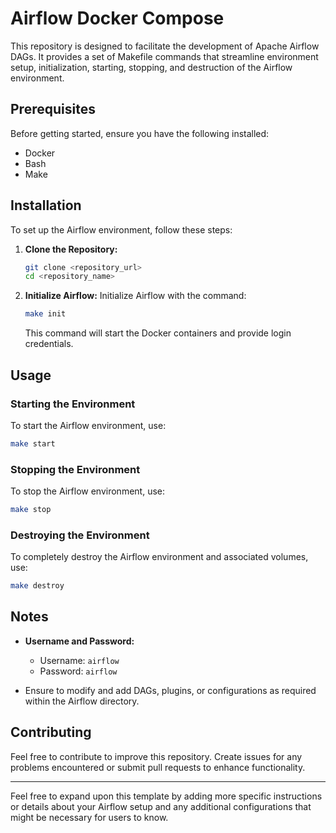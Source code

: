 # Airflow Docker Compose

This repository is designed to facilitate the development of Apache Airflow DAGs. It provides a set of Makefile commands that streamline environment setup, initialization, starting, stopping, and destruction of the Airflow environment.

## Prerequisites

Before getting started, ensure you have the following installed:

- Docker
- Bash
- Make

## Installation

To set up the Airflow environment, follow these steps:

1. **Clone the Repository:**
    ```bash
    git clone <repository_url>
    cd <repository_name>
    ```

2. **Initialize Airflow:**
    Initialize Airflow with the command:
    ```bash
    make init
    ```
    This command will start the Docker containers and provide login credentials.


## Usage

### Starting the Environment

To start the Airflow environment, use:
```bash
make start
```

### Stopping the Environment

To stop the Airflow environment, use:
```bash
make stop
```

### Destroying the Environment

To completely destroy the Airflow environment and associated volumes, use:
```bash
make destroy
```

## Notes

- **Username and Password:** 
    - Username: `airflow`
    - Password: `airflow`
  
- Ensure to modify and add DAGs, plugins, or configurations as required within the Airflow directory.

## Contributing

Feel free to contribute to improve this repository. Create issues for any problems encountered or submit pull requests to enhance functionality.

---

Feel free to expand upon this template by adding more specific instructions or details about your Airflow setup and any additional configurations that might be necessary for users to know.